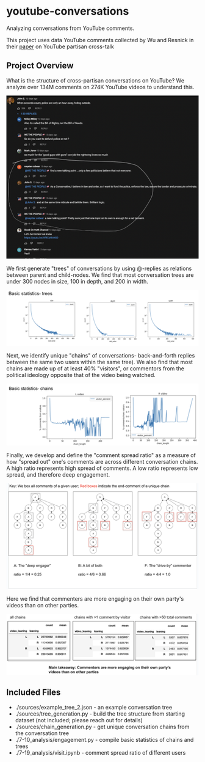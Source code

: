# youtube-conversations
Analyzing conversations from YouTube comments.

This project uses data YouTube comments collected by Wu and Resnick in their [paper](https://github.com/avalanchesiqi/youtube-crosstalk) on YouTube partisan cross-talk

## Project Overview

What is the structure of cross-partisan conversations on YouTube? 
We analyze over 134M comments on 274K YouTube videos to understand this.

![YouTube comments](./figures/yt_comments.png)

We first generate "trees" of conversations by using @-replies as relations between parent and child-nodes.
We find that most conversation trees are under 300 nodes in size, 100 in depth, and 200 in width.

![Tree structure](./figures/structure_tree.png)

Next, we identify unique "chains" of conversations- back-and-forth replies between the same two users within the same tree).
We also find that most chains are made up of at least 40% "visitors", or commentors from the political ideology opposite that of the video being watched.

![Chain structure](./figures/structure_chain.png)

Finally, we develop and define the "comment spread ratio" as a measure of how "spread out" one's comments are across different conversation chains.
A high ratio represents high spread of comments.
A low ratio represents low spread, and therefore deep engagement.

![Comment Spread Overview](./figures/comment_spread_overview.png)


Here we find that commenters are more engaging on their own party's videos than on other parties.

![Comment Spread Results](./figures/comment_spread_results.png)


## Included Files
* ./sources/example_tree_2.json - an example conversation tree
* ./sources/tree_generation.py - build the tree structure from starting dataset (not included; please reach out for details)
* ./sources/chain_generation.py - get unique conversation chains from the conversation tree
* ./7-10_analysis/engagement.py - compile basic statistics of chains and trees
* ./7-19_analysis/visit.ipynb - comment spread ratio of different users
